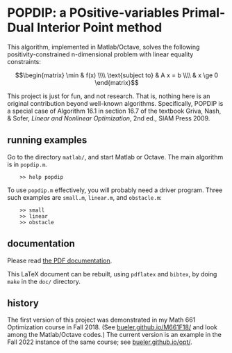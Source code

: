 # POPDIP: a POsitive-variables Primal-Dual Interior Point method

This algorithm, implemented in Matlab/Octave, solves the following
positivity-constrained n-dimensional problem with linear equality constraints:

$$\begin{matrix} \min & f(x) \\\\ \text{subject to} & A x = b  \\\\ & x \ge 0 \end{matrix}$$

This project is just for fun, and not research.  That is, nothing here is an
original contribution beyond well-known algorithms.  Specifically, POPDIP is
a special case of Algorithm 16.1 in section 16.7 of the textbook Griva, Nash,
& Sofer, _Linear and Nonlinear Optimization_, 2nd ed., SIAM Press 2009.

## running examples

Go to the directory `matlab/`, and start Matlab or Octave.  The main algorithm
is in `popdip.m`.

        >> help popdip

To use `popdip.m` effectively, you will probably need a driver program.  Three
such examples are `small.m`, `linear.m`, and `obstacle.m`:

        >> small
        >> linear
        >> obstacle

## documentation

Please read [the PDF documentation](doc.pdf).

This LaTeX document can be rebuilt, using `pdflatex` and `bibtex`, by
doing `make` in the `doc/` directory.

## history

The first version of this project was demonstrated in my Math 661 Optimization
course in Fall 2018.  (See [bueler.github.io/M661F18/](https://bueler.github.io/M661F18/index.html)
and look among the Matlab/Octave codes.)  The current version is an example
in the Fall 2022 instance of the same course; see [bueler.github.io/opt/](https://bueler.github.io/opt/).

